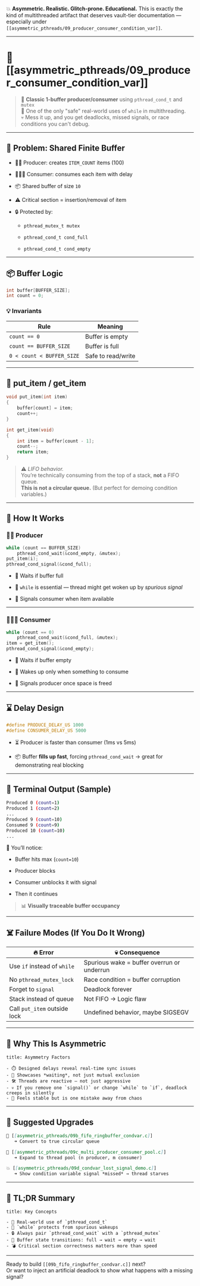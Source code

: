 💥 **Asymmetric. Realistic. Glitch-prone. Educational.** This is exactly the kind of multithreaded artifact that deserves vault-tier documentation — especially under `[[asymmetric_pthreads/09_producer_consumer_condition_var]]`.

---

# 🍔 [[asymmetric_pthreads/09_producer_consumer_condition_var]]

> 🧵 **Classic 1-buffer producer/consumer** using `pthread_cond_t` and `mutex`  
> 🧠 One of the only "safe" real-world uses of `while` in multithreading.  
> 💀 Mess it up, and you get deadlocks, missed signals, or race conditions you can't debug.

---

## 🧠 Problem: Shared Finite Buffer

- 👨‍🍳 Producer: creates `ITEM_COUNT` items (100)
    
- 👨‍👩‍👧 Consumer: consumes each item with delay
    
- 📦 Shared buffer of size `10`
    
- ⚠️ Critical section = insertion/removal of item
    
- 🔒 Protected by:
    
    - `pthread_mutex_t mutex`
        
    - `pthread_cond_t cond_full`
        
    - `pthread_cond_t cond_empty`
        

---

## 📦 Buffer Logic

```c
int	buffer[BUFFER_SIZE];
int	count = 0;
```

### 💡 Invariants

|Rule|Meaning|
|---|---|
|`count == 0`|Buffer is empty|
|`count == BUFFER_SIZE`|Buffer is full|
|`0 < count < BUFFER_SIZE`|Safe to read/write|

---

## 🔧 put_item / get_item

```c
void put_item(int item)
{
	buffer[count] = item;
	count++;
}
```

```c
int get_item(void)
{
	int item = buffer[count - 1];
	count--;
	return item;
}
```

> ⚠️ _LIFO behavior._  
> You’re technically consuming from the top of a stack, **not** a FIFO queue.  
> **This is not a circular queue.** (But perfect for demoing condition variables.)

---

## 🧪 How It Works

### 👨‍🍳 Producer

```c
while (count == BUFFER_SIZE)
	pthread_cond_wait(&cond_empty, &mutex);
put_item(i);
pthread_cond_signal(&cond_full);
```

- 🚥 Waits if buffer full
    
- 🧠 `while` is essential — thread might get woken up by _spurious signal_
    
- 🧠 Signals consumer when item available
    

---

### 👨‍👩‍👧 Consumer

```c
while (count == 0)
	pthread_cond_wait(&cond_full, &mutex);
item = get_item();
pthread_cond_signal(&cond_empty);
```

- 🚥 Waits if buffer empty
    
- 🧠 Wakes up only when something to consume
    
- 🧠 Signals producer once space is freed
    

---

## ⌛ Delay Design

```c
#define PRODUCE_DELAY_US 1000
#define CONSUMER_DELAY_US 5000
```

- ⏳ Producer is faster than consumer (1ms vs 5ms)
    
- 📦 Buffer **fills up fast**, forcing `pthread_cond_wait` → great for demonstrating real blocking
    

---

## 🔬 Terminal Output (Sample)

```bash
Produced 0 (count=1)
Produced 1 (count=2)
...
Produced 9 (count=10)
Consumed 9 (count=9)
Produced 10 (count=10)
...
```

🧠 You’ll notice:

- Buffer hits max (`count=10`)
    
- Producer blocks
    
- Consumer unblocks it with signal
    
- Then it continues
    

> 📊 **Visually traceable buffer occupancy**

---

## ☠️ Failure Modes (If You Do It Wrong)

|🔥 Error|💀 Consequence|
|---|---|
|Use `if` instead of `while`|Spurious wake = buffer overrun or underrun|
|No `pthread_mutex_lock`|Race condition = buffer corruption|
|Forget to `signal`|Deadlock forever|
|Stack instead of queue|Not FIFO → Logic flaw|
|Call `put_item` outside lock|Undefined behavior, maybe SIGSEGV|

---

## 🧠 Why This Is Asymmetric

```ad-example
title: Asymmetry Factors

- ⏱️ Designed delays reveal real-time sync issues
- 🧠 Showcases *waiting*, not just mutual exclusion
- 🛠️ Threads are reactive — not just aggressive
- 💀 If you remove one `signal()` or change `while` to `if`, deadlock creeps in silently
- 🤖 Feels stable but is one mistake away from chaos
```

---

## 🔗 Suggested Upgrades

```markdown
🔧 [[asymmetric_pthreads/09b_fifo_ringbuffer_condvar.c]]
   ➜ Convert to true circular queue

🔧 [[asymmetric_pthreads/09c_multi_producer_consumer_pool.c]]
   ➜ Expand to thread pool (n producer, m consumer)

💥 [[asymmetric_pthreads/09d_condvar_lost_signal_demo.c]]
   ➜ Show condition variable signal *missed* → thread starves
```

---

## 🧠 TL;DR Summary

```ad-note
title: Key Concepts

- 🧵 Real-world use of `pthread_cond_t`
- 🧠 `while` protects from spurious wakeups
- 🔒 Always pair `pthread_cond_wait` with a `pthread_mutex`
- 🚀 Buffer state transitions: full → wait → empty → wait
- 💣 Critical section correctness matters more than speed
```

---

Ready to build `[[09b_fifo_ringbuffer_condvar.c]]` next?  
Or want to inject an artificial deadlock to show what happens with a missing signal?